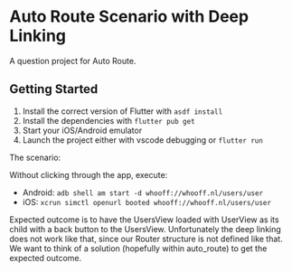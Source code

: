 # Auto Route Scenario with Deep Linking

A question project for Auto Route.

## Getting Started

1. Install the correct version of Flutter with `asdf install`
2. Install the dependencies with `flutter pub get`
3. Start your iOS/Android emulator
4. Launch the project either with vscode debugging or `flutter run`

The scenario:

Without clicking through the app, execute:
- Android: `adb shell am start -d whooff://whooff.nl/users/user`
- iOS: `xcrun simctl openurl booted whooff://whooff.nl/users/user`

Expected outcome is to have the UsersView loaded with UserView as its child with a back button to the UsersView. Unfortunately the deep linking does not work like that, since our Router structure is not defined like that. We want to think of a solution (hopefully within auto_route) to get the expected outcome.
